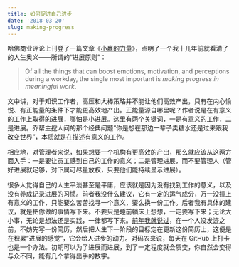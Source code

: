 ```yaml
---
title: 如何促进自己进步
date: '2018-03-20'
slug: making-progress
---
```


哈佛商业评论上刊登了一篇文章《[小赢的力量](https://hbr.org/2011/05/the-power-of-small-wins)》，点明了一个我十几年前就看清了的人生奥义——所谓的“进展原则”：

> Of all the things that can boost emotions, motivation, and perceptions during a workday, the single most important is _making progress in meaningful work_.

文中讲，对于知识工作者，高压和大棒策略并不能让他们高效产出，只有在内心愉悦、有正能量的条件下才能更高效地产出。正能量源自哪里呢？作者说是在有意义的工作上取得的进展，哪怕是小进展。这里有两个关键词，一是有意义的工作，二是进展。乔帮主挖人问的那个经典问题“你是想在那边一辈子卖糖水还是过来跟我改变世界”，本质就是在描述有意义的工作。

相应地，对管理者来说，如果想要一个机构有更高效的产出，那么就应该从这两方面入手：一是要让员工感到自己的工作的意义；二是管理进展，而不要管理人（管好进展就足够，对下属可尽量放权，只要他们能持续显示进展）。

很多人觉得自己的人生平淡甚至是平庸，应该就是因为没有找到工作的意义，以及没有养成记录进展的习惯。前者我没什么建议，它有一定的运气成分，万一没撞上有意义的工作，只能要么苦苦找寻一个意义，要么换一份工作。后者我有具体的建议，就是把你做的事情写下来。不要只是睡前躺床上想想，一定要写下来；无论大小事，无论是想法还是实践，一律都写下来。[前年我就说过](/cn/2016/12/student-project/)，在一个人没发迹之前，不妨先写一份简历，然后把人生下一阶段的目标定在更新这份简历上，这便是在积累“进展的感觉”，它会给人进步的动力。对码农来说，每天在 GitHub 上打卡也是一个办法。初期可以为了进展而进展，到了一定程度就会质变，你自然会变得与众不同，能有几个拿得出手的数字。
